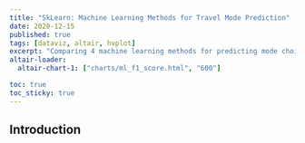 ```yaml
---
title: "SkLearn: Machine Learning Methods for Travel Mode Prediction"
date: 2020-12-15
published: true
tags: [dataviz, altair, hvplot]
excerpt: "Comparing 4 machine learning methods for predicting mode choice."
altair-loader:
  altair-chart-1: ["charts/ml_f1_score.html", "600"]

toc: true
toc_sticky: true
---
```

## Introduction


<div id="altair-chart-1"></div>